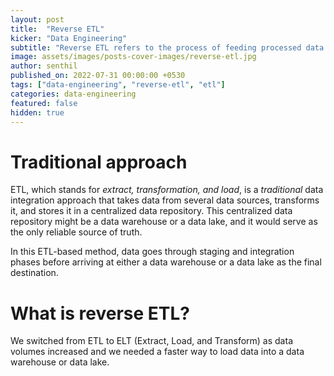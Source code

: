 ```yaml
---
layout: post
title:  "Reverse ETL"
kicker: "Data Engineering"
subtitle: "Reverse ETL refers to the process of feeding processed data from a data warehouse or data lake back into business applications, such as Salesforce, for use in business operations and forecasting."
image: assets/images/posts-cover-images/reverse-etl.jpg
author: senthil
published_on: 2022-07-31 00:00:00 +0530
tags: ["data-engineering", "reverse-etl", "etl"]
categories: data-engineering
featured: false
hidden: true
---
```


# Traditional approach
ETL, which stands for *extract, transformation, and load*, is a *traditional* data integration approach that takes data from several data sources, transforms it, and stores it in a centralized data repository. This centralized data repository might be a data warehouse or a data lake, and it would serve as the only reliable source of truth.

In this ETL-based method, data goes through staging and integration phases before arriving at either a data warehouse or a data lake as the final destination.

# What is reverse ETL?
We switched from ETL to ELT (Extract, Load, and Transform) as data volumes increased and we needed a faster way to load data into a data warehouse or data lake.